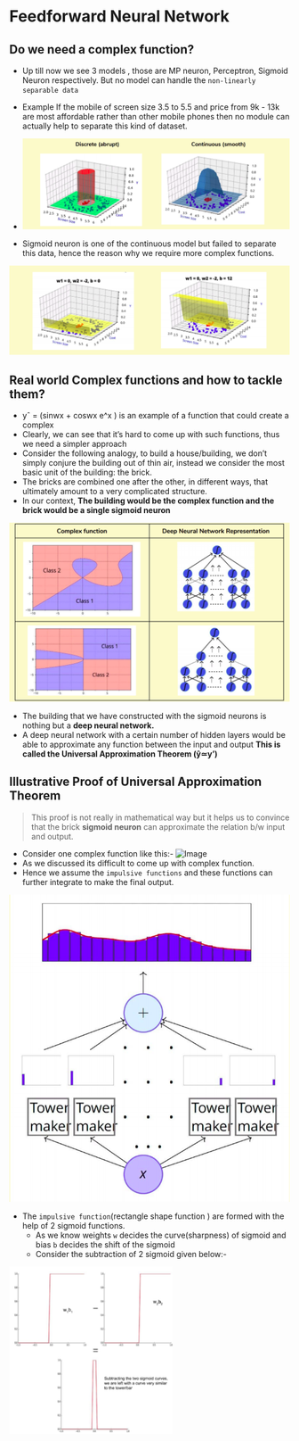 # Feedforward Neural Network

## Do we need a complex function?

- Up till now we see 3 models , those are MP neuron, Perceptron, Sigmoid Neuron respectively. But no model can handle the `non-linearly separable data `
- Example If the mobile of screen size 3.5 to 5.5 and price from 9k - 13k are most affordable rather than other mobile phones then no module can actually help to separate this kind of dataset.

- ![Image](https://github.com/ShreyasSubhedar/Deep_Learning/blob/master/DL%23104/Images/Screenshot%20from%202020-06-01%2019-15-02.png)

- Sigmoid neuron is one of the continuous model but failed to separate this data, hence the reason why we require more complex functions.

![Image](https://github.com/ShreyasSubhedar/Deep_Learning/blob/master/DL%23104/Images/Screenshot%20from%202020-06-01%2019-15-33.png)

## Real world Complex functions and how to tackle them?

- yˆ = (sinwx + coswx e^x ) is an example of a function that could create a complex
- Clearly, we can see that it’s hard to come up with such functions, thus we need a simpler
approach
- Consider the following analogy, to build a house/building, we don’t simply conjure the building
out of thin air, instead we consider the most basic unit of the building: the brick.
- The bricks are combined one after the other, in different ways, that ultimately amount to a very
complicated structure.
- In our context, **The building would be the complex function and the brick would be a single sigmoid neuron**

![Image](https://github.com/ShreyasSubhedar/Deep_Learning/blob/master/DL%23104/Images/Screenshot%20from%202020-06-01%2020-33-23.png)
- The building that we have constructed with the sigmoid neurons is nothing but a **deep neural network.**
-  A deep neural network with a certain number of hidden layers would
be able to approximate any function between the input and output
**This is called the Universal Approximation Theorem (ŷ≃y’)**

## Illustrative Proof of Universal Approximation Theorem

> This proof is not really in mathematical way but it helps us to convince that the brick **sigmoid neuron** can approximate the relation b/w input and output.
- Consider one complex function like this:-
![Image](https://upload.wikimedia.org/wikipedia/commons/thumb/0/02/Simple_sine_wave.svg/1200px-Simple_sine_wave.svg.png)
- As we discussed its difficult to come up with complex function.
- Hence we assume the `impulsive functions` and these functions can further integrate to make the final output.

![Image](https://github.com/ShreyasSubhedar/Deep_Learning/blob/master/DL%23104/Images/Screenshot%20from%202020-06-01%2022-08-28.png)
- The `impulsive function`(rectangle shape function ) are formed with the help of 2 sigmoid functions.
    - As we know weights `w` decides the curve(sharpness) of sigmoid and bias `b` decides the shift of the sigmoid 
    - Consider the subtraction of 2 sigmoid given below:-
<img align="center" src="https://github.com/ShreyasSubhedar/Deep_Learning/blob/master/DL%23104/Images/Screenshot%20from%202020-06-01%2022-19-39.png" height=300px>
